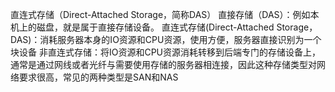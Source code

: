 直连式存储（Direct-Attached Storage，简称DAS）
 直接存储（DAS）：例如本机上的磁盘，就是属于直接存储设备。
直连式存储(Direct-Attached Storage，DAS)：消耗服务器本身的IO资源和CPU资源，使用方便，服务器直接识别为一个块设备
非直连式存储：将IO资源和CPU资源消耗转移到后端专门的存储设备上，通常是通过网线或者光纤与需要使用存储的服务器相连接，因此这种存储类型对网络要求很高，常见的两种类型是SAN和NAS